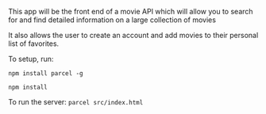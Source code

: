 This app will be the front end of a movie API which will allow you to search for and find detailed information on a large collection of movies

It also allows the user to create an account and add movies to their personal list of favorites.

To setup, run:

`npm install parcel -g`

`npm install`

To run the server: `parcel src/index.html`
